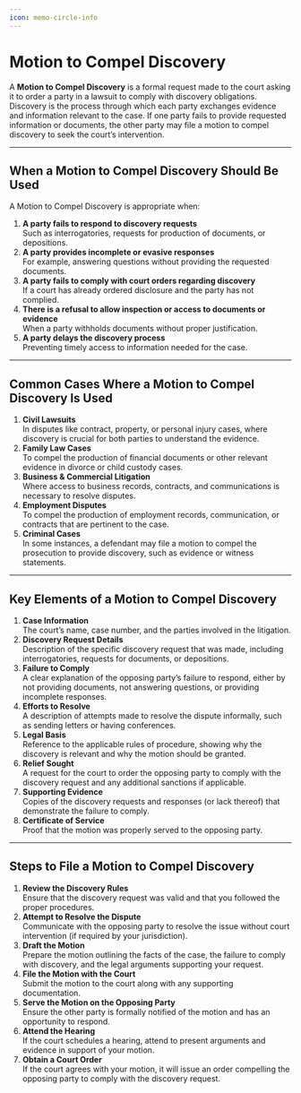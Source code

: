 ```yaml
---
icon: memo-circle-info
---
```


# Motion to Compel Discovery

A **Motion to Compel Discovery** is a formal request made to the court asking it to order a party in a lawsuit to comply with discovery obligations. Discovery is the process through which each party exchanges evidence and information relevant to the case. If one party fails to provide requested information or documents, the other party may file a motion to compel discovery to seek the court’s intervention.

***

## When a Motion to Compel Discovery Should Be Used

A Motion to Compel Discovery is appropriate when:

1. **A party fails to respond to discovery requests**\
   Such as interrogatories, requests for production of documents, or depositions.
2. **A party provides incomplete or evasive responses**\
   For example, answering questions without providing the requested documents.
3. **A party fails to comply with court orders regarding discovery**\
   If a court has already ordered disclosure and the party has not complied.
4. **There is a refusal to allow inspection or access to documents or evidence**\
   When a party withholds documents without proper justification.
5. **A party delays the discovery process**\
   Preventing timely access to information needed for the case.

***

## Common Cases Where a Motion to Compel Discovery Is Used

1. **Civil Lawsuits**\
   In disputes like contract, property, or personal injury cases, where discovery is crucial for both parties to understand the evidence.
2. **Family Law Cases**\
   To compel the production of financial documents or other relevant evidence in divorce or child custody cases.
3. **Business & Commercial Litigation**\
   Where access to business records, contracts, and communications is necessary to resolve disputes.
4. **Employment Disputes**\
   To compel the production of employment records, communication, or contracts that are pertinent to the case.
5. **Criminal Cases**\
   In some instances, a defendant may file a motion to compel the prosecution to provide discovery, such as evidence or witness statements.

***

## Key Elements of a Motion to Compel Discovery

1. **Case Information**\
   The court’s name, case number, and the parties involved in the litigation.
2. **Discovery Request Details**\
   Description of the specific discovery request that was made, including interrogatories, requests for documents, or depositions.
3. **Failure to Comply**\
   A clear explanation of the opposing party’s failure to respond, either by not providing documents, not answering questions, or providing incomplete responses.
4. **Efforts to Resolve**\
   A description of attempts made to resolve the dispute informally, such as sending letters or having conferences.
5. **Legal Basis**\
   Reference to the applicable rules of procedure, showing why the discovery is relevant and why the motion should be granted.
6. **Relief Sought**\
   A request for the court to order the opposing party to comply with the discovery request and any additional sanctions if applicable.
7. **Supporting Evidence**\
   Copies of the discovery requests and responses (or lack thereof) that demonstrate the failure to comply.
8. **Certificate of Service**\
   Proof that the motion was properly served to the opposing party.

***

## Steps to File a Motion to Compel Discovery

1. **Review the Discovery Rules**\
   Ensure that the discovery request was valid and that you followed the proper procedures.
2. **Attempt to Resolve the Dispute**\
   Communicate with the opposing party to resolve the issue without court intervention (if required by your jurisdiction).
3. **Draft the Motion**\
   Prepare the motion outlining the facts of the case, the failure to comply with discovery, and the legal arguments supporting your request.
4. **File the Motion with the Court**\
   Submit the motion to the court along with any supporting documentation.
5. **Serve the Motion on the Opposing Party**\
   Ensure the other party is formally notified of the motion and has an opportunity to respond.
6. **Attend the Hearing**\
   If the court schedules a hearing, attend to present arguments and evidence in support of your motion.
7. **Obtain a Court Order**\
   If the court agrees with your motion, it will issue an order compelling the opposing party to comply with the discovery request.
